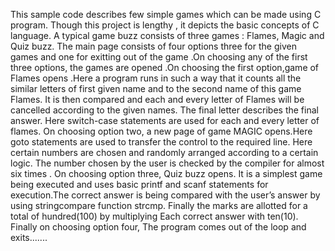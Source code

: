 This sample code describes few simple games which can be made using C program. Though this project is  lengthy , it depicts the basic concepts of C language.  A typical game buzz consists of three games  : Flames, Magic and Quiz buzz. 
The main page consists of four options three for the given games and one for exitting out of the game .On choosing any of the first three options,  the games are opened .On choosing the first option,game of Flames opens .Here a program runs in such a way that it counts all the similar letters of first given name and to the second name of this game Flames. It is then  compared and each and every letter of Flames will be cancelled according to the given names. The final letter describes the final answer. Here switch-case statements are used for each and every letter of flames. 
On choosing option two, a new page of game MAGIC opens.Here goto statements are used to transfer the control to the required line. Here certain numbers are chosen and randomly arranged according to a certain logic. The number chosen by the user is checked by the compiler for almost six times . 
On choosing option three, Quiz buzz opens. It is a simplest game being  executed and uses basic printf and scanf statements for execution.The correct answer is being compared with the  user’s answer by using stringcompare function strcmp. Finally the marks are allotted for a total of hundred(100) by multiplying Each correct answer with ten(10). 
Finally on choosing option four, The program comes out of the loop and exits.......
